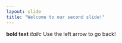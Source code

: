 ```yaml
---
layout: slide
title: "Welcome to our second slide!"
---
```

**bold text**
*italic*
Use the left arrow to go back!

